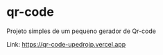 # qr-code

Projeto simples de um pequeno gerador de Qr-code

Link: https://qr-code-upedrojp.vercel.app

